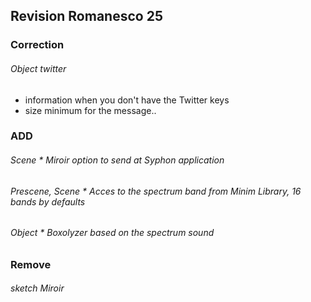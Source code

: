 ## Revision Romanesco 25

### Correction
###### Object twitter
* information when you don't have the Twitter keys
* size minimum for the message..

### ADD
###### Scene * Miroir option to send at Syphon application
###### Prescene, Scene * Acces to the spectrum band from Minim Library, 16 bands by defaults
###### Object * Boxolyzer based on the spectrum sound

### Remove
###### sketch Miroir




